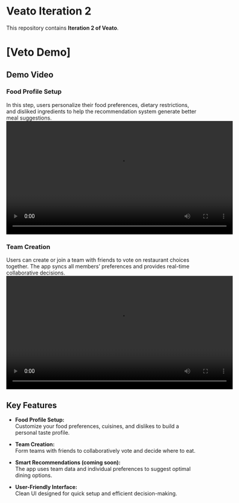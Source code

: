 # Veato Iteration 2

This repository contains **Iteration 2 of Veato**. 


# [Veto Demo]

## Demo Video

### Food Profile Setup
In this step, users personalize their food preferences, dietary restrictions, and disliked ingredients to help the recommendation system generate better meal suggestions.
<video src="https://github.com/user-attachments/assets/4e66b7c3-5215-4d27-8258-9e5e903868fb" controls width="600"></video>

### Team Creation
Users can create or join a team with friends to vote on restaurant choices together. The app syncs all members’ preferences and provides real-time collaborative decisions.
<video src="https://github.com/user-attachments/assets/2a3d8cf3-e54f-4a71-a2da-6140f5a68c3e" controls width="600"></video>

## Key Features

- **Food Profile Setup:**  
  Customize your food preferences, cuisines, and dislikes to build a personal taste profile.

- **Team Creation:**  
  Form teams with friends to collaboratively vote and decide where to eat.

- **Smart Recommendations (coming soon):**  
  The app uses team data and individual preferences to suggest optimal dining options.

- **User-Friendly Interface:**  
  Clean UI designed for quick setup and efficient decision-making.


